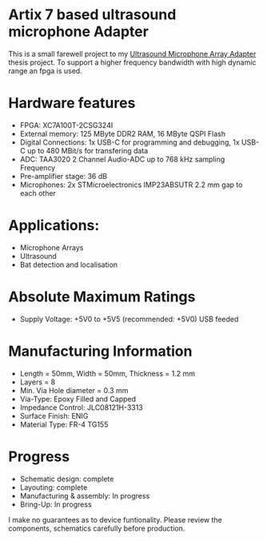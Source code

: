 # Artix 7 based ultrasound microphone Adapter 

This is a small farewell project to my [Ultrasound Microphone Array Adapter](https://github.com/myildirim6198/UltrasoundMicrophoneArrayAdapterBAT) thesis project. To support a higher frequency bandwidth with high dynamic range an fpga is used.

# Hardware features

- FPGA: XC7A100T-2CSG324I
- External memory: 125 MByte DDR2 RAM, 16 MByte QSPI Flash
- Digital Connections: 1x USB-C for programming and debugging, 1x USB-C up to 480 MBit/s for transfering data
- ADC: TAA3020 2 Channel Audio-ADC up to 768 kHz sampling Frequency
- Pre-amplifier stage: 36 dB
- Microphones: 2x STMicroelectronics IMP23ABSUTR 2.2 mm gap to each other

# Applications:

- Microphone Arrays
- Ultrasound
- Bat detection and localisation

# Absolute Maximum Ratings

- Supply Voltage: +5V0 to +5V5 (recommended: +5V0) USB feeded

# Manufacturing Information

- Length = 50mm, Width = 50mm, Thickness = 1.2 mm
- Layers = 8
- Min. Via Hole diameter = 0.3 mm
- Via-Type: Epoxy Filled and Capped
- Impedance Control: JLC08121H-3313
- Surface Finish: ENIG
- Material Type: FR-4 TG155


# Progress

- Schematic design: complete
- Layouting: complete
- Manufacturing & assembly: In progress
- Bring-Up: In progress

I make no guarantees as to device funtionality. Please review the components, schematics carefully before production.
